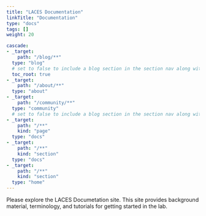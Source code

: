 ```yaml
---
title: "LACES Documentation"
linkTitle: "Documentation"
type: "docs"
tags: []
weight: 20

cascade:
- _target:
    path: "/blog/**"
  type: "blog"
  # set to false to include a blog section in the section nav along with docs
  toc_root: true
- _target:
    path: "/about/**"
  type: "about"
- _target:
    path: "/community/**"
  type: "community"
  # set to false to include a blog section in the section nav along with docs
- _target:
    path: "/**"
    kind: "page"
  type: "docs"
- _target:
    path: "/**"
    kind: "section"
  type: "docs"
- _target:
    path: "/**"
    kind: "section"
  type: "home"
---
```


Please explore the LACES Documetation site. This site provides background material, terminology, and tutorials for getting started in the lab.
